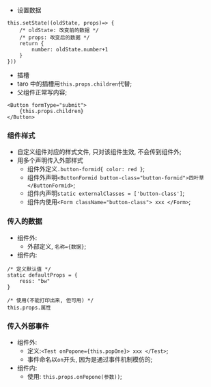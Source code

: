 * 设置数据
```
this.setState((oldState, props)=> {
    /* oldState: 改变前的数据 */
    /* props: 改变后的数据 */
    return {
        number: oldState.number+1
    }
}))
```

* 插槽
* taro 中的插槽用`this.props.children`代替;
* 父组件正常写内容;
```
<Button formType="submit">
    {this.props.children}
</Button>
```


### 组件样式
* 自定义组件对应的样式文件, 只对该组件生效, 不会传到组件外;
* 用多个声明传入外部样式
    * 组件外定义`.button-formid{ color: red }`;
    * 组件外声明`<ButtonFormid button-class="button-formid">四叶草</ButtonFormid>`;
    * 组件内声明`static externalClasses = ['button-class']`;
    * 组件内使用`<Form className="button-class"> xxx </Form>`;



### 传入的数据
* 组件外:
    * 外部定义, `名称={数据}`;
* 组件内:
```
/* 定义默认值 */
static defaultProps = {
    ress: "bw"
}

/* 使用(不能打印出来, 但可用) */
this.props.属性
```

### 传入外部事件
* 组件外:
    * 定义:`<Test onPopone={this.popOne}> xxx </Test>`;
    * 事件命名以`on`开头, 因为是通过事件机制模仿的;
* 组件内:
    * 使用: `this.props.onPopone(参数))`;